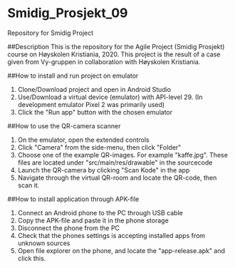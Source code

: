 # Smidig_Prosjekt_09
Repository for Smidig Project

##Description
This is the repository for the Agile Project (Smidig Prosjekt) course on Høyskolen Kristiania, 2020. This project is the result of a case given from Vy-gruppen in collaboration with Høyskolen Kristiania.


##How to install and run project on emulator
1. Clone/Download project and open in Android Studio
2. Use/Download a virtual device (emulator) with API-level 29. (In development emulator Pixel 2 was primarily used)
3. Click the "Run app" button with the chosen emulator

##How to use the QR-camera scanner
1. On the emulator, open the extended controls
2. Click "Camera" from the side-menu, then click "Folder"
3. Choose one of the example QR-images. For example "kaffe.jpg". These files are located under "src/main/res/drawable" in the sourcecode
4. Launch the QR-camera by clicking "Scan Kode" in the app
5. Navigate through the virtual QR-room and locate the QR-code, then scan it. 

##How to install application through APK-file
1. Connect an Android phone to the PC through USB cable
2. Copy the APK-file and paste it in the phone storage
3. Disconnect the phone from the PC
4. Check that the phones settings is accepting installed apps from unknown sources
5. Open file explorer on the phone, and locate the "app-release.apk" and click this. 
